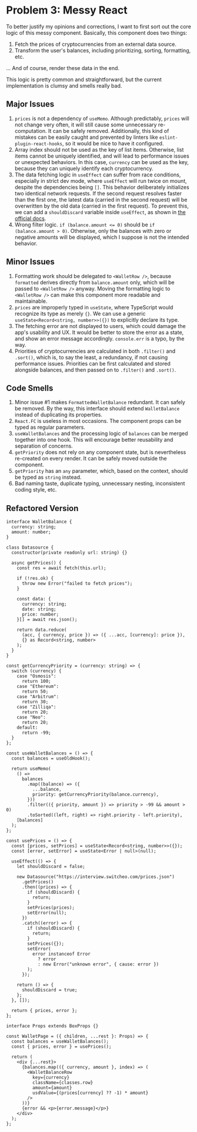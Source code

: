 # Problem 3: Messy React

To better justify my opinions and corrections, I want to first sort out the core logic of this messy component. Basically, this component does two things:

1. Fetch the prices of cryptocurrencies from an external data source.
2. Transform the user's balances, including prioritizing, sorting, formatting, etc.

... And of course, render these data in the end.

This logic is pretty common and straightforward, but the current implementation is clumsy and smells really bad.

## Major Issues

1. `prices` is not a dependency of `useMemo`. Although predictably, `prices` will not change very often, it will still cause some unnecessary re-computation. It can be safely removed. Additionally, this kind of mistakes can be easily caught and prevented by linters like `eslint-plugin-react-hooks`, so it would be nice to have it configured.
2. Array index should not be used as the key of list items. Otherwise, list items cannot be uniquely identified, and will lead to performance issues or unexpected behaviors. In this case, `currency` can be used as the key, because they can uniquely identify each cryptocurrency.
3. The data fetching logic in `useEffect` can suffer from race conditions, especially in strict dev mode, where `useEffect` will run twice on mount, despite the dependencies being `[]`. This behavior deliberately initializes two identical network requests. If the second request resolves faster than the first one, the latest data (carried in the second request) will be overwritten by the old data (carried in the first request). To prevent this, we can add a `shouldDiscard` variable inside `useEffect`, as shown in [the official docs](https://react.dev/reference/react/useEffect#fetching-data-with-effects).
4. Wrong filter logic. `if (balance.amount <= 0)` should be `if (balance.amount > 0)`. Otherwise, only the balances with zero or negative amounts will be displayed, which I suppose is not the intended behavior.

## Minor Issues

1. Formatting work should be delegated to `<WalletRow />`, because `formatted` derives directly from `balance.amount` only, which will be passed to `<WalletRow />` anyway. Moving the formatting logic to `<WalletRow />` can make this component more readable and maintainable.
2. `prices` are improperly typed in `useState`, where TypeScript would recognize its type as merely `{}`. We can use a generic `useState<Record<string, number>>({})` to explicitly declare its type.
3. The fetching error are not displayed to users, which could damage the app's usability and UX. It would be better to store the error as a state, and show an error message accordingly. `console.err` is a typo, by the way.
4. Priorities of cryptocurrencies are calculated in both `.filter()` and `.sort()`, which is, to say the least, a redundancy, if not causing performance issues. Priorities can be first calculated and stored alongside balances, and then passed on to `.filter()` and `.sort()`.

## Code Smells

1. Minor issue #1 makes `FormattedWalletBalance` redundant. It can safely be removed. By the way, this interface should extend `WalletBalance` instead of duplicating its properties.
2. `React.FC` is useless in most occasions. The component props can be typed as regular parameters.
3. `useWalletBalances` and the processing logic of `balances` can be merged together into one hook. This will encourage better reusability and separation of concerns.
4. `getPriority` does not rely on any component state, but is nevertheless re-created on every render. It can be safely moved outside the component.
5. `getPriority` has an `any` parameter, which, based on the context, should be typed as `string` instead.
6. Bad naming taste, duplicate typing, unnecessary nesting, inconsistent coding style, etc.

## Refactored Version

```tsx
interface WalletBalance {
  currency: string;
  amount: number;
}

class Datasource {
  constructor(private readonly url: string) {}

  async getPrices() {
    const res = await fetch(this.url);

    if (!res.ok) {
      throw new Error("failed to fetch prices");
    }

    const data: {
      currency: string;
      date: string;
      price: number;
    }[] = await res.json();

    return data.reduce(
      (acc, { currency, price }) => ({ ...acc, [currency]: price }),
      {} as Record<string, number>
    );
  }
}

const getCurrencyPriority = (currency: string) => {
  switch (currency) {
    case "Osmosis":
      return 100;
    case "Ethereum":
      return 50;
    case "Arbitrum":
      return 30;
    case "Zilliqa":
      return 20;
    case "Neo":
      return 20;
    default:
      return -99;
  }
};

const useWalletBalances = () => {
  const balances = useOldHook();

  return useMemo(
    () =>
      balances
        .map((balance) => ({
          ...balance,
          priority: getCurrencyPriority(balance.currency),
        }))
        .filter(({ priority, amount }) => priority > -99 && amount > 0)
        .toSorted((left, right) => right.priority - left.priority),
    [balances]
  );
};

const usePrices = () => {
  const [prices, setPrices] = useState<Record<string, number>>({});
  const [error, setError] = useState<Error | null>(null);

  useEffect(() => {
    let shouldDiscard = false;

    new Datasource("https://interview.switcheo.com/prices.json")
      .getPrices()
      .then((prices) => {
        if (shouldDiscard) {
          return;
        }
        setPrices(prices);
        setError(null);
      })
      .catch((error) => {
        if (shouldDiscard) {
          return;
        }
        setPrices({});
        setError(
          error instanceof Error
            ? error
            : new Error("unknown error", { cause: error })
        );
      });

    return () => {
      shouldDiscard = true;
    };
  }, []);

  return { prices, error };
};

interface Props extends BoxProps {}

const WalletPage = ({ children, ...rest }: Props) => {
  const balances = useWalletBalances();
  const { prices, error } = usePrices();

  return (
    <div {...rest}>
      {balances.map(({ currency, amount }, index) => (
        <WalletBalanceRow
          key={currency}
          className={classes.row}
          amount={amount}
          usdValue={(prices[currency] ?? -1) * amount}
        />
      ))}
      {error && <p>{error.message}</p>}
    </div>
  );
};
```
